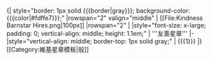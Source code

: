{| style="border: 1px solid {{{border|gray}}}; background-color: {{{color|#fdffe7}}};"
|rowspan="2" valign="middle" | [[File:Kindness Barnstar Hires.png|100px]]
|rowspan="2" |
|style="font-size: x-large; padding: 0; vertical-align: middle; height: 1.1em;" | '''友善星章'''
|-
|style="vertical-align: middle; border-top: 1px solid gray;" | {{{1}}}
|}<noinclude>
[[Category:維基星章模板|般]]
</noinclude>